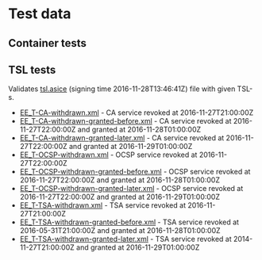 # Test data

## Container tests

## TSL tests
Validates [tsl.asice](tsl.asice) (signing time 2016-11-28T13:46:41Z) file with given TSL-s.

* [EE_T-CA-withdrawn.xml](EE_T-CA-withdrawn.xml) - CA service revoked at 2016-11-27T21:00:00Z
* [EE_T-CA-withdrawn-granted-before.xml](EE_T-CA-withdrawn-granted-before.xml) - CA service revoked at 2016-11-27T22:00:00Z and granted at 2016-11-28T01:00:00Z
* [EE_T-CA-withdrawn-granted-later.xml](EE_T-CA-withdrawn-granted-later.xml) - CA service revoked at 2016-11-27T22:00:00Z and granted at 2016-11-29T01:00:00Z
* [EE_T-OCSP-withdrawn.xml](EE_T-OCSP-withdrawn.xml) - OCSP service revoked at 2016-11-27T22:00:00Z
* [EE_T-OCSP-withdrawn-granted-before.xml](EE_T-OCSP-withdrawn-granted-before.xml) - OCSP service revoked at 2016-11-27T22:00:00Z and granted at 2016-11-28T01:00:00Z
* [EE_T-OCSP-withdrawn-granted-later.xml](EE_T-OCSP-withdrawn-granted-later.xml) - OCSP service revoked at 2016-11-27T22:00:00Z and granted at 2016-11-29T01:00:00Z
* [EE_T-TSA-withdrawn.xml](EE_T-TSA-withdrawn.xml) - TSA service revoked at 2016-11-27T21:00:00Z
* [EE_T-TSA-withdrawn-granted-before.xml](EE_T-TSA-withdrawn-granted-before.xml) - TSA service revoked at 2016-05-31T21:00:00Z and granted at 2016-11-28T01:00:00Z
* [EE_T-TSA-withdrawn-granted-later.xml](EE_T-TSA-withdrawn-granted-later.xml) - TSA service revoked at 2014-11-27T21:00:00Z and granted at 2016-11-29T01:00:00Z
